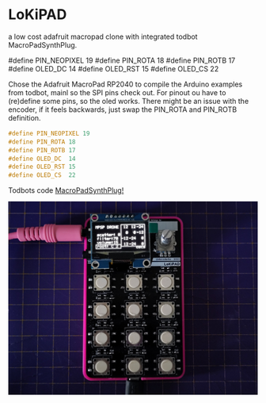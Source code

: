# LoKiPAD
a low cost adafruit macropad clone with integrated todbot MacroPadSynthPlug.


#define PIN_NEOPIXEL 19
#define PIN_ROTA 18
#define PIN_ROTB 17
#define OLED_DC  14 
#define OLED_RST 15
#define OLED_CS  22

Chose the Adafruit MacroPad RP2040 to compile the Arduino examples from todbot, mainl so the SPI pins check out. For pinout ou have to (re)define some pins, so the oled works. There might be an issue with the encoder, if it feels backwards, just swap the PIN_ROTA and PIN_ROTB definition.

```c
#define PIN_NEOPIXEL 19
#define PIN_ROTA 18
#define PIN_ROTB 17
#define OLED_DC  14
#define OLED_RST 15
#define OLED_CS  22
```

Todbots code [MacroPadSynthPlug!](https://github.com/todbot/macropadsynthplug)

![Picture of a 12 button macropad with an OLED and a encoder knob](/assets/LoKiPAD.jpg)